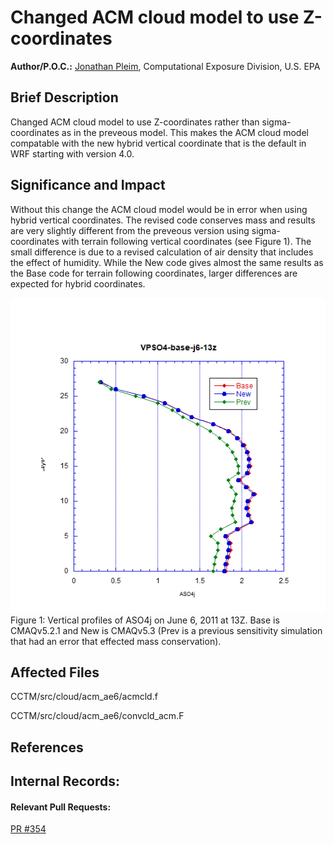 # Changed ACM cloud model to use Z-coordinates

**Author/P.O.C.:** [Jonathan Pleim](mailto:pleim.jon@epa.gov), Computational Exposure Division, U.S. EPA

## Brief Description

Changed ACM cloud model to use Z-coordinates rather than sigma-coordinates as in the preveous model.  This makes the ACM cloud model compatable with the new hybrid vertical coordinate that is the default in WRF starting with version 4.0.  

## Significance and Impact
Without this change the ACM cloud model would be in error when using hybrid vertical coordinates.  The revised code conserves mass and results are very slightly different from the preveous version using sigma-coordinates with terrain following vertical coordinates (see Figure 1).  The small difference is due to a revised calculation of air density that includes the effect of humidity. While the New code gives almost the same results as the Base code for terrain following coordinates, larger differences are expected for hybrid coordinates. 

![aso4j](vertical_profile_aso4j.png)
Figure 1: Vertical profiles of ASO4j on June 6, 2011 at 13Z.  Base is CMAQv5.2.1 and New is CMAQv5.3 (Prev is a previous sensitivity simulation that had an error that effected mass conservation).    

## Affected Files
CCTM/src/cloud/acm_ae6/acmcld.f

CCTM/src/cloud/acm_ae6/convcld_acm.F

## References
## Internal Records:
#### Relevant Pull Requests:
[PR #354](https://github.com/USEPA/CMAQ_Dev/pull/354)
